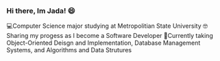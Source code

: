 ### Hi there, Im Jada! 😄

  💻Computer Science major studying at Metropolitian State University
  🤓Sharing my progess as I become a Software Developer
  🍎Currently taking Object-Oriented Deisgn and Implementation,
    Database Management Systems, and Algorithms and Data Strutures

<!--
**jadawent/jadawent** is a ✨ _special_ ✨ repository because its `README.md` (this file) appears on your GitHub profile.

Here are some ideas to get you started:

- 🔭 I’m currently working on ...
- 🌱 I’m currently learning ...
- 👯 I’m looking to collaborate on ...
- 🤔 I’m looking for help with ...
- 💬 Ask me about ...
- 📫 How to reach me: ...
- 😄 Pronouns: ...
- ⚡ Fun fact: ...
-->
